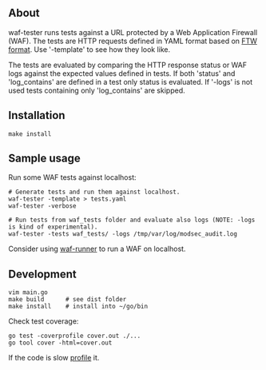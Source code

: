 ## About

waf-tester runs tests against a URL protected by a Web Application Firewall (WAF). The tests are HTTP requests defined in YAML format based on [FTW format](https://github.com/CRS-support/ftw/blob/master/docs/YAMLFormat.md). Use '-template' to see how they look like.

The tests are evaluated by comparing the HTTP response status or WAF logs against the expected values defined in tests. If both 'status' and 'log_contains' are defined in a test only status is evaluated. If '-logs' is not used tests containing only 'log_contains' are skipped.

## Installation

`make install`

## Sample usage

Run some WAF tests against localhost:

```
# Generate tests and run them against localhost.
waf-tester -template > tests.yaml
waf-tester -verbose

# Run tests from waf_tests folder and evaluate also logs (NOTE: -logs is kind of experimental).
waf-tester -tests waf_tests/ -logs /tmp/var/log/modsec_audit.log
```

Consider using [waf-runner](https://github.com/jreisinger/waf-runner) to run a WAF on localhost.

## Development

```
vim main.go
make build      # see dist folder
make install    # install into ~/go/bin
```

Check test coverage:

```
go test -coverprofile cover.out ./...
go tool cover -html=cover.out
```

If the code is slow [profile](https://blog.golang.org/pprof) it.
